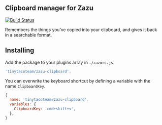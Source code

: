 ## Clipboard manager for Zazu

[![Build Status](https://travis-ci.org/tinytacoteam/zazu-clipboard.svg?branch=master)](https://travis-ci.org/tinytacoteam/zazu-clipboard)

Remembers the things you've copied into your clipboard, and gives it back in a
searchable format.

## Installing

Add the package to your plugins array in `./zazurc.js`.

~~~ javascript
'tinytacoteam/zazu-clipboard',
~~~

You can overwrite the keyboard shortcut by defining a variable with the name
`ClipboardKey`.

~~~ javascript
{
  name: 'tinytacoteam/zazu-clipboard',
  variables: {
    ClipboardKey: 'cmd+shift+v',
  },
}
~~~
